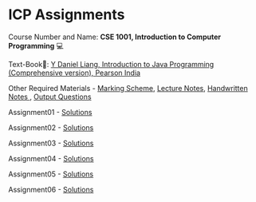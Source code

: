 # ICP Assignments

Course Number and Name: **CSE 1001, Introduction to Computer Programming** 💻

Text-Book📖: <a href="https://drive.google.com/file/d/1lmbTj-nTr3wMrOzfiqYlDHcvNi3KrFal/view?usp=sharing" target="blank"> Y Daniel Liang, Introduction to Java Programming (Comprehensive version), Pearson India</a>

Other Required Materials - <a href= "https://drive.google.com/file/d/1XPsXxGzG3U1VVzPfLpaKhGmDim1XziSp/view?usp=sharing" target="_blank">Marking Scheme</a>, <a href= "https://drive.google.com/drive/folders/1eEJAP_UHWvSP0r5A7wirWUjDody7v-hp?usp=sharing" target="_blank"> Lecture Notes</a>, <a href= "https://drive.google.com/drive/folders/1qyN67BJIueyaaW1OJThl-0Igp7M3jdtX?usp=sharing" target="_blank">  Handwritten Notes </a>, <a href= "https://drive.google.com/drive/folders/1dP6avQO51tRr_pmkwhRKM9l-MmdYJZPF?usp=sharing" target="_blank"> Output Questions</a>

Assignment01 - [Solutions](https://github.com/yuvrajsingh2805/1stSemITER/tree/main/Assignment01)

Assignment02 - [Solutions](https://github.com/yuvrajsingh2805/1stSemITER/tree/main/Assignment02)

Assignment03 - [Solutions](https://github.com/yuvrajsingh2805/1stSemITER/tree/main/Assignment03)

Assignment04 - [Solutions](https://github.com/yuvrajsingh2805/1stSemITER/tree/main/Assignment04)

Assignment05 - [Solutions](https://github.com/yuvrajsingh2805/1stSemITER/tree/main/Assignment05)

Assignment06 - [Solutions](https://github.com/yuvrajsingh2805/1stSemITER/tree/main/Assignment06)

